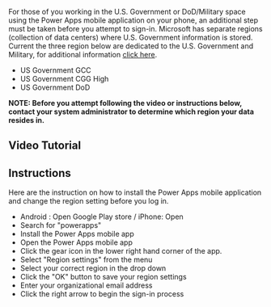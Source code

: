 For those of you working in the U.S. Government or DoD/Military space using the Power Apps mobile application on your phone, an additional step must be taken before you attempt to sign-in.  Microsoft has separate regions (collection of data centers) where U.S. Government information is stored.  Current the three region below are dedicated to the U.S. Government and Military, for additional information [click here](https://docs.microsoft.com/en-us/power-platform/admin/microsoft-dynamics-365-government).
 - US Government GCC
 - US Government CGG High
 - US Government DoD

**NOTE: Before you attempt following the video or instructions below, contact your system administrator to determine which region your data resides in.**

## Video Tutorial

## Instructions
Here are the instruction on how to install the Power Apps mobile application and change the region setting before you log in.

 - Android : Open Google Play store / iPhone: Open 
 - Search for "powerapps"
 - Install the Power Apps mobile app
 - Open the Power Apps mobile app
 - Click the gear icon in the lower right hand corner of the app.
 - Select "Region settings" from the menu
 - Select your correct region in the drop down
 - Click the "OK" button to save your region settings
 - Enter your organizational email address
 - Click the right arrow to begin the sign-in process

<!--stackedit_data:
eyJoaXN0b3J5IjpbLTIwMTA3OTAxNjMsODk2MzMzNDg5XX0=
-->